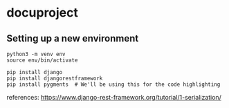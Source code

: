 # docuproject

## Setting up a new environment
```
python3 -m venv env
source env/bin/activate
```

```
pip install django
pip install djangorestframework
pip install pygments  # We'll be using this for the code highlighting
```
references: https://www.django-rest-framework.org/tutorial/1-serialization/

